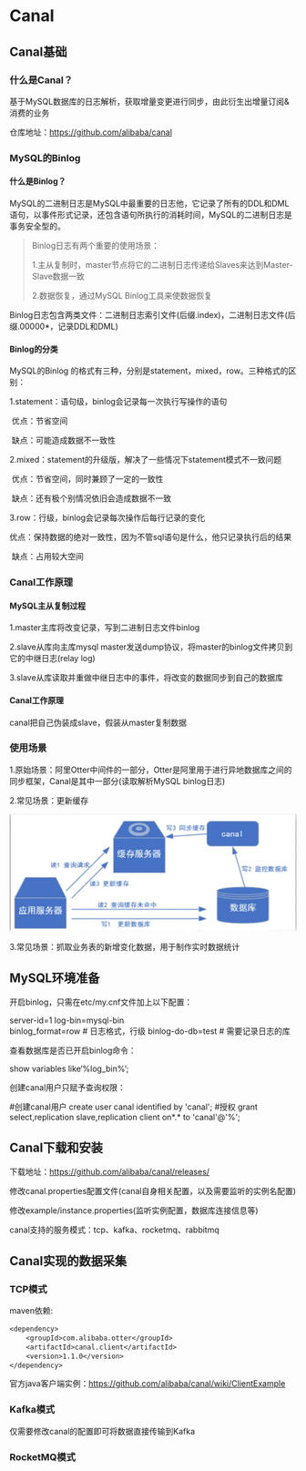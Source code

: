 # Canal

## Canal基础

### 什么是Canal？

基于MySQL数据库的日志解析，获取增量变更进行同步，由此衍生出增量订阅&消费的业务

仓库地址：https://github.com/alibaba/canal

### MySQL的Binlog

#### 什么是Binlog？

MySQL的二进制日志是MySQL中最重要的日志他，它记录了所有的DDL和DML语句，以事件形式记录，还包含语句所执行的消耗时间，MySQL的二进制日志是事务安全型的。

> Binlog日志有两个重要的使用场景：
>
> 1.主从复制时，master节点将它的二进制日志传递给Slaves来达到Master-Slave数据一致
>
> 2.数据恢复，通过MySQL Binlog工具来使数据恢复

Binlog日志包含两类文件：二进制日志索引文件(后缀.index)，二进制日志文件(后缀.00000*，记录DDL和DML)

#### Binlog的分类

MySQL的Binlog 的格式有三种，分别是statement，mixed，row。三种格式的区别：

1.statement：语句级，binlog会记录每一次执行写操作的语句

​	优点：节省空间

​	缺点：可能造成数据不一致性

2.mixed：statement的升级版，解决了一些情况下statement模式不一致问题

​	优点：节省空间，同时兼顾了一定的一致性

​	缺点：还有极个别情况依旧会造成数据不一致

3.row：行级，binlog会记录每次操作后每行记录的变化

​	优点：保持数据的绝对一致性，因为不管sql语句是什么，他只记录执行后的结果

​	缺点：占用较大空间

### Canal工作原理

#### MySQL主从复制过程

1.master主库将改变记录，写到二进制日志文件binlog

2.slave从库向主库mysql master发送dump协议，将master的binlog文件拷贝到它的中继日志(relay log)

3.slave从库读取并重做中继日志中的事件，将改变的数据同步到自己的数据库

#### Canal工作原理

canal把自己伪装成slave，假装从master复制数据

### 使用场景

1.原始场景：阿里Otter中间件的一部分，Otter是阿里用于进行异地数据库之间的同步框架，Canal是其中一部分(读取解析MySQL binlog日志)

2.常见场景：更新缓存

![image-20220321122816107](https://github.com/Cola-Ice/Yarda-Canal/raw/master/doc/image/image-20220321122816107.png)

3.常见场景：抓取业务表的新增变化数据，用于制作实时数据统计

## MySQL环境准备

开启binlog，只需在etc/my.cnf文件加上以下配置：

server-id=1
log-bin=mysql-bin	
binlog_format=row	# 日志格式，行级
binlog-do-db=test	# 需要记录日志的库

查看数据库是否已开启binlog命令：

show variables like‘%log_bin%’;

创建canal用户只赋予查询权限：

#创建canal用户
create user canal identified by 'canal';
#授权
grant select,replication slave,replication client on*.* to 'canal'@'%';

## Canal下载和安装

下载地址：https://github.com/alibaba/canal/releases/

修改canal.properties配置文件(canal自身相关配置，以及需要监听的实例名配置)

修改example/instance.properties(监听实例配置，数据库连接信息等)

canal支持的服务模式：tcp、kafka、rocketmq、rabbitmq

## Canal实现的数据采集

### TCP模式

maven依赖:

```
<dependency>
    <groupId>com.alibaba.otter</groupId>
    <artifactId>canal.client</artifactId>
    <version>1.1.0</version>
</dependency>
```

官方java客户端实例：https://github.com/alibaba/canal/wiki/ClientExample

### Kafka模式

仅需要修改canal的配置即可将数据直接传输到Kafka

### RocketMQ模式



